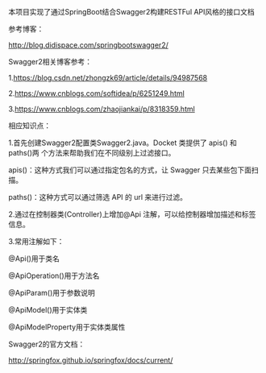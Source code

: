 本项目实现了通过SpringBoot结合Swagger2构建RESTFul API风格的接口文档

参考博客：

http://blog.didispace.com/springbootswagger2/

Swagger2相关博客参考：

1.https://blog.csdn.net/zhongzk69/article/details/94987568

2.https://www.cnblogs.com/softidea/p/6251249.html

3.https://www.cnblogs.com/zhaojiankai/p/8318359.html

相应知识点：

1.首先创建Swagger2配置类Swagger2.java。Docket 类提供了 apis() 和 paths()两 个方法来帮助我们在不同级别上过滤接口。

apis()：这种方式我们可以通过指定包名的方式，让 Swagger 只去某些包下面扫描。

paths()：这种方式可以通过筛选 API 的 url 来进行过滤。

2.通过在控制器类(Controller)上增加@Api 注解，可以给控制器增加描述和标签信息。

3.常用注解如下：

@Api()用于类名

@ApiOperation()用于方法名

@ApiParam()用于参数说明

@ApiModel()用于实体类

@ApiModelProperty用于实体类属性

Swagger2的官方文档：

http://springfox.github.io/springfox/docs/current/
